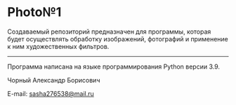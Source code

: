 # Photo№1 #
Создаваемый репозиторий предназначен для программы, которая будет осуществлять обработку изображений, фотографий и применение к ним
художественных фильтров. 
***
Программа написана на языке программирования Python версии 3.9.

Чорный Александр Борисович

E-mail: sasha276538@mail.ru
